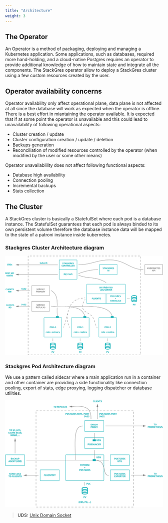 ```yaml
---
title: "Architecture"
weight: 3
---
```


## The Operator

An Operator is a method of packaging, deploying and managing a Kubernetes
application. Some applications, such as databases, required more hand-holding, and a cloud-native
Postgres requires an operator to provide additional knowledge of how to maintain state and integrate
all the components. The StackGres operator allow to deploy a StackGres cluster using a few custom
resources created by the user.

## Operator availability concerns

Operator availability only affect operational plane, data plane is not affected
 at all since the database will work as expected when the operator is offline.
 There is a best effort in miantaining the operator available. It is expected
 that if at some point the operator is unavailable and this could lead to
 unavailability of following operational aspects:

* Cluster creation / update
* Cluster configuration creation / update / deletion
* Backups generation
* Reconciliation of modified resources controlled by the operator (when
 modified by the user or some other means)

Operator unavailablility does not affect following functional aspects:

* Database high availability
* Connection pooling
* Incremental backups
* Stats collection

## The Cluster

A StackGres cluster is basically a StatefulSet where each pod is a database instance. The
 StatefulSet guarantees that each pod is always binded to its own persistent volume therefore the
 database instance data will be mapped to the state of a patroni instance inside kubernetes.

### Stackgres Cluster Architecture diagram

![SG Architecture](diagram-StackGres-General_Architecture.png "StackGres-General_Architecture")

### Stackgres Pod Architecture diagram

We use a pattern called sidecar where a main application run in a container and other container
 are providing a side functionality like connection pooling, export of stats, edge proxying,
 logging dispatcher or database utilities.
 
![Pod Architecture](pod-architecture_new.png "Pod Architecture")

> **UDS:** [Unix Domain Socket](https://en.wikipedia.org/wiki/Unix_domain_socket)

